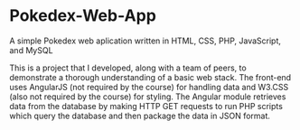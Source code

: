 # Pokedex-Web-App
A simple Pokedex web aplication written in HTML, CSS, PHP, JavaScript, and MySQL

This is a project that I developed, along with a team of peers, to demonstrate a thorough understanding of a basic web stack. The front-end uses AngularJS (not required by the course) for handling data and W3.CSS (also not required by the course) for styling. The Angular module retrieves data from the database by making HTTP GET requests to run PHP scripts which query the database and then package the data in JSON format.
